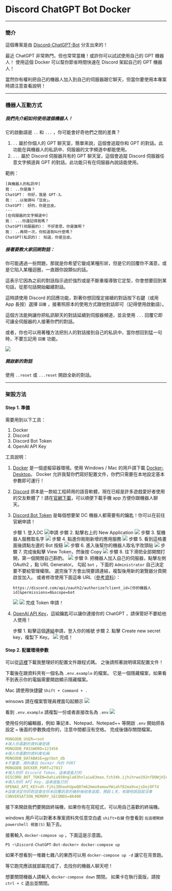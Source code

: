 # Discord ChatGPT Bot Docker
---
### 簡介
這個專案是由 [Discord-ChatGPT-Bot](https://github.com/onury5506/Discord-ChatGPT-Bot) 分支出來的！

最近 ChatGPT 非常熱門，但也常常當機！或許你可以試試使用自己的 GPT 機器人！
使用這個 Docker 可以幫你節省時間快速在 Discord 架起自己的 GPT 機器人！

當然你有權利把自己的機器人加入到自己的伺服器跟它聊天，但當你要使用本專案時請注意查看說明！

---
### 機器人互動方式
##### 我們先介紹如何使用這個機器人！
它的啟動語是 `..` 和 `...` ，你可能會好奇他們之間的差異？
1. `..` 屬於你個人的 GPT 聊天室，簡單來說，這個會追蹤你和 GPT 的對話。此功能在與機器人的私訊中、伺服器的文字頻道中都能使用。
2. `...` 屬於 Discord 伺服器共有的 GPT 聊天室，這個會追蹤 Discord 伺服器任意文字頻道與 GPT 的對話。此功能只有在伺服器內說話能使用。

範例：
```
[與機器人的私訊中]
我： ..你是誰？
ChatGPT： 你好，我是 GPT-3。
我： ..以後請叫「豆皮」。
ChatGPT： 好的，你是豆皮。
---
[在伺服器的文字頻道中]
我： ...你還記得我嗎？
ChatGPT(伺服器的)： 不好意思，你是誰啊？
我： ..再問一次，你知道我叫什麼嗎？
ChatGPT(私訊的)： 知道，你是豆皮。
```

##### 接著要教大家回朔對話：
你可能遇過一些問題，那就是你希望它變成某種形狀，但是它的回覆你不滿意，或是它陷入某種迴圈，一直跟你說類似的話。

這表示它因為之前的對話指示過於強烈或是不斷重複導致它定型，你會想要回到某句話，從那句話開始繼續對話。

這時請使用 Discord 的回應功能，對著你想回復定接續的對話按下右鍵（或用 App 長按）選擇 `回覆` ，接著照原本的使用方式跟他對話即可（記得使用啟動語）。

這個方法能夠讓你把私訊聊天的對話延續到伺服器頻道，並且使用 `...` 回覆它即可讓全伺服器的人接著你們的對話。

或者，你也可以用著種方法把別人的對話接到自己的私訊中，當你想回到猛一句時，不要忘記用 `回覆` 功能。

![](./screenshoot/GPT_1.png)

##### 開啟新的對話
使用 `..reset` 或 `...reset` 開啟全新的對話。

---
### 架設方法

#### Step 1. 準備
需要用到以下工具：

1. Docker
2. Discord
3. Discord Bot Token
4. OpenAI API Key
   
工具說明：

1. [Docker](https://zh.wikipedia.org/zh-tw/Docker) 是一個虛擬容器環境。使用 Windows / Mac 的用戶請下載 [Docker-Desktop](https://www.docker.com/)。
   Docker 允許我幫你們寫好配置文件，你們只需要在本地設定基本參數即可運行！

2. [Discord](https://zh.wikipedia.org/zh-tw/Discord) 原本是一款給工程師用的語音軟體，現在已經是許多遊戲愛好者使用的交友軟體了！請在[官網下載](https://discord.com/)，可以順便下載手機 app 方便你跟機器人聊天。

3. [Discord Bot Token](https://discord.com/developers/applications) 是每個想要架 DC 機器人都需要有的鑰匙！你可以在前往官網申請！
   
	步驟 1. 登入DC
	![申請](./screenshoot/Discord_1.png)
	步驟 2. 點擊右上的 New Application
	![](./screenshoot/Discord_2.png) 
	步驟 3. 幫機器人服務取名字
	![](./screenshoot/Discord_3.png) 
	步驟 4. 點進你剛剛新增的應用服務
	![](./screenshoot/Discord_4.png)
	步驟 5. 看到這格畫面後請點左邊的 Bot 按鈕
	![](./screenshoot/Discord_5.png) 
	步驟 6. 進入後幫你的機器人取名字改頭貼
	![](./screenshoot/Discord_6.png) 
	步驟 7. 完成後點擊 View Token，然後按 Copy
	![](./screenshoot/Discord_7.png) 
	步驟 8. 往下滑把全部開關打開，第一個開關自己斟酌。
	![](./screenshoot/Discord_8.png) 
	步驟 9. 把機器人加入自己的伺服器，點擊左側 OAuth2 ，點 URL Generator。
	勾起 `bot` ，下面的 `Administrator` 自己決定要不要給管理權限。
	選完後下方會出現要請連結，複製後用新的瀏覽器分頁開啟並加入。
	或者修改使用下面這串 URL（[參考資料](https://discordjs.guide/preparations/adding-your-bot-to-servers.html#bot-invite-links)）：
	```
	https://discord.com/api/oauth2/authorize?client_id=[你的機器人id]&permissions=8&scope=bot
	```
	![](./screenshoot/Discord_9.png) 
	![](./screenshoot/Discord_10.png) 
	完成 Token 申請！

4. [OpenAI API Key](https://platform.openai.com/account/api-keys)，這組鑰匙可以讓你連接你的 ChatGPT ，請保管好不要給他人使用！

	步驟 1. 點擊這個[連結](https://platform.openai.com/account/api-keys)申請，登入你的帳號
	步驟 2. 點擊 Create new secret key，複製下 Key。
	![](./screenshoot/OPENAI_1.png) 
	完成！

#### Step 2. 配置環境參數
可以從[這裡](https://github.com/suzumiyahifumi/Discord-ChatGPT-Bot-docker/releases)下載我整理好的配置文件跟程式碼。
之後請照著說明填寫配置文件！

下載後在跟資料夾有一個名為 ```.env.example``` 的檔案。
它是一個隱藏檔案，如果看不到表示你的電腦需要開啟顯示隱藏檔案。

Mac 請使用快捷鍵 ```Shift + Command + .```

winsows 請在檔案管理員裡面勾起顯示
![](./screenshoot/windows_1.png)

看到 ```.env.example``` 請複製一份或者直接改名為 ```.env```
![](./screenshoot/list_1.png)

使用任何的編輯器，例如 筆記本、Notepad、Notepad++ 等開啟 ```.env```
開始把各設定 `=` 後面的參數換成你的，注意中間都沒有空格。
完成後儲存關閉檔案。
```yml
MONGODB_USER=root
#填入你喜歡的資料庫密碼
MONGODB_PASSWORD=123456
#填入你喜歡的資料庫名稱
MONGODB_DATABASE=gptbot_db
#不重要，資料庫在 Docker 內的 PORT
MONGODB_DOCKER_PORT=27017
#填入你的 Discord Token，這串是亂打的
DISCORD_BOT_TOKEN=Oahia938ngla83hnlaiw83mao.fch34k.ijhihrwo392nfDOWjHIe93Qmfow
#填入你的 API Key，這串是亂打的
OPENAI_API_KEY=dt-fjhi3OhoehUpwQ07m62mmo9amowYWiahf82ma9vojsDojOF7d
#這會決定你的對話會在你未回覆訊息的幾秒後結束追蹤，預設１天，有跟他說話就沒事
CONVERSATION_MEMORY_SECONDS=86400
```

接下來開啟我們要開啟終端機，如果你有在寫程式，可以用自己喜歡的終端機。

windows 用戶可以對著本專案資料夾任意空白處 ```shift+右鍵``` 你會看到 ```在這裡開啟 powershell 視窗(S)``` 點下去。

接著輸入 ```docker-compose up``` ，下面這是示意圖。
```console
PS ~\Discord-ChatGPT-Bot-docker> docker-compose up
```
如果不想看到一堆雜七雜八的東西可以用 ```docker-compose up -d``` 讓它在背景跑。

等它跑完應該就部屬完成了，去找你的機器人聊天吧！

想要關閉機器人請輸入 ```docker-compose down``` 關閉。
如果卡在執行面版，請按 ```ctrl + C``` 退出並關閉。
